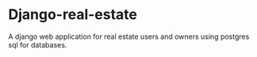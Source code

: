 # Django-real-estate
A django web application for real estate users and owners using postgres sql for databases.
